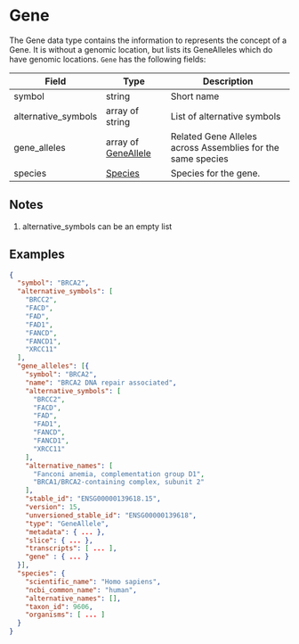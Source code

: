 # Gene

The Gene data type contains the information to represents the concept of a Gene.  It is without a genomic location, but lists its GeneAlleles which do have genomic locations.
`Gene` has the following fields:

| Field                 | Type                                    | Description                         |
|-----------------------|-----------------------------------------|-------------------------------------|
| symbol                | string                                  | Short name
| alternative_symbols   | array of string                         | List of alternative symbols
| gene_alleles          | array of [GeneAllele](./gene_allele.md) | Related Gene Alleles across Assemblies for the same species
| species               | [Species](./species.md)                 | Species for the gene.   

## Notes
1. alternative_symbols can be an empty list

## Examples
```json
{
  "symbol": "BRCA2",
  "alternative_symbols": [
    "BRCC2",
    "FACD",
    "FAD",
    "FAD1",
    "FANCD",
    "FANCD1",
    "XRCC11"
  ],
  "gene_alleles": [{
    "symbol": "BRCA2",
    "name": "BRCA2 DNA repair associated",
    "alternative_symbols": [
      "BRCC2",
      "FACD",
      "FAD",
      "FAD1",
      "FANCD",
      "FANCD1",
      "XRCC11"
    ],
    "alternative_names": [
      "Fanconi anemia, complementation group D1",
      "BRCA1/BRCA2-containing complex, subunit 2"
    ],
    "stable_id": "ENSG00000139618.15",
    "version": 15,
    "unversioned_stable_id": "ENSG00000139618",
    "type": "GeneAllele",
    "metadata": { ... },
    "slice": { ... },
    "transcripts": [ ... ],
    "gene" : { ... }
  }],
  "species": {
    "scientific_name": "Homo sapiens",
    "ncbi_common_name": "human",
    "alternative_names": [],
    "taxon_id": 9606,
    "organisms": [ ... ]
  }
}
```
